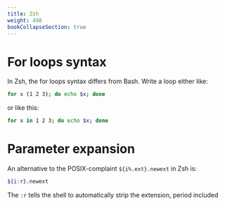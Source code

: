 ```yaml
---
title: Zsh
weight: 498
bookCollapseSection: true
---
```


# For loops syntax

In Zsh, the for loops syntax differs from Bash. Write a loop either like:

```zsh
for x (1 2 3); do echo $x; done
```

or like this:

```zsh
for x in 1 2 3; do echo $x; done
```

# Parameter expansion

An alternative to the POSIX-complaint `${i%.ext}.newext` in Zsh is:

```zsh
${i:r}.newext
```

The `:r` tells the shell to automatically strip the extension, period included
